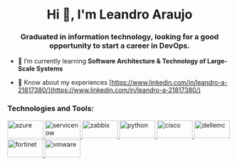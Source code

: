 <h1 align="center">Hi 👋, I'm Leandro Araujo</h1>
<h3 align="center">Graduated in information technology, looking for a good opportunity to start a career in DevOps.</h3>

- 🌱 I’m currently learning **Software Architecture & Technology of Large-Scale Systems**

- 📄 Know about my experiences [https://www.linkedin.com/in/leandro-a-21817380/](https://www.linkedin.com/in/leandro-a-21817380/)

<h3 align="left">Technologies and Tools:</h3>
<p align="left"> 
<a href="https://azure.microsoft.com/pt-br/" target="_blank" rel="noreferrer"> <img src="https://cdn.worldvectorlogo.com/logos/microsoft-azure-2.svg" alt="azure" width="80" height="40"/> </a>
<a href="https://www.servicenow.com/br/" target="_blank" rel="noreferrer"> <img src="https://cdn.worldvectorlogo.com/logos/servicenow-2.svg" alt="servicenow" width="80" height="40"/> </a>
<a href="https://www.zabbix.com/" target="_blank" rel="noreferrer"> <img src="https://cdn.worldvectorlogo.com/logos/zabbix-1.svg" alt="zabbix" width="80" height="40"/> </a>
<a href="https://www.python.org/" target="_blank" rel="noreferrer"> <img src="https://cdn.worldvectorlogo.com/logos/python-3.svg" alt="python" width="80" height="40"/> </a>
<a href="https://www.cisco.com/" target="_blank" rel="noreferrer"> <img src="https://cdn.worldvectorlogo.com/logos/cisco-2.svg" alt="cisco" width="80" height="40"/> </a>
<a href="https://www.dell.com/en-us/blog/tags/dell-emc/" target="_blank" rel="noreferrer"> <img src="https://cdn.worldvectorlogo.com/logos/dell-emc-logo.svg" alt="dellemc" width="80" height="40"/> </a>
<a href="https://www.fortinet.com/br" target="_blank" rel="noreferrer"> <img src="https://cdn.worldvectorlogo.com/logos/fortinet-logo.svg" alt="fortinet" width="80" height="40"/> </a>
<a href="https://www.vmware.com/" target="_blank" rel="noreferrer"> <img src="https://cdn.worldvectorlogo.com/logos/vmware-1.svg" alt="vmware" width="80" height="40"/> </a>
</p>
